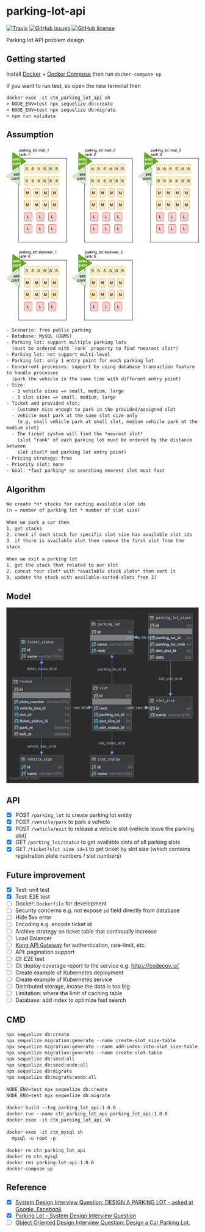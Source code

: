 # parking-lot-api

[![Travis](https://img.shields.io/travis/jojoee/parking-lot-api.svg)](https://travis-ci.org/jojoee/parking-lot-api)
[![GitHub issues](https://img.shields.io/github/issues/jojoee/parking-lot-api)](https://github.com/jojoee/parking-lot-api/issues)
[![GitHub license](https://img.shields.io/github/license/jojoee/parking-lot-api)](https://github.com/jojoee/parking-lot-api/blob/master/LICENSE)

Parking lot API problem design

## Getting started
Install [Docker](https://github.com/docker) + [Docker Compose](https://github.com/docker/compose) then run `docker-compose up`

If you want to run test, so open the new terminal then
```
docker exec -it ctn_parking_lot_api sh
> NODE_ENV=test npx sequelize db:create
> NODE_ENV=test npx sequelize db:migrate
> npm run validate
```

## Assumption

![Scenario](./asset/parking-lot-scenario.png)

```
- Scenario: free public parking
- Database: MySQL (DBMS)
- Parking lot: support multiple parking lots
  (must be ordered with `rank` property to find *nearest slot*)
- Parking lot: not support multi-level
- Parking lot: only 1 entry point for each parking lot
- Concurrent processes: support by using database transaction feature to handle processes
  (park the vehicle in the same time with different entry point)
- Size:
  - 3 vehicle sizes => small, medium, large
  - 3 slot sizes => small, medium, large
- Ticket and provided slot:
  - Customer nice enough to park in the provided/assigned slot
  - Vehicle must park at the same slot size only
    (e.g. small vehicle park at small slot, medium vehicle park at the medium slot)
  - The ticket system will find the *nearest slot*
    (slot "rank" of each parking lot must be ordered by the distance between
    slot itself and parking lot entry point)
- Pricing strategy: free
- Priority slot: none
- Goal: *fast parking* so searching nearest slot must fast
```

## Algorithm

```
We create *n* stacks for caching available slot ids
(n = number of parking lot * number of slot size)

When we park a car then
1. get stacks
2. check if each stack for specific slot size has available slot ids 
3. if there is available slot then remove the first slot from the stack

When we exit a parking lot
1. get the stack that related to our slot
2. concat *our slot* with *available stack slots* then sort it
3. update the stack with available-sorted-slots from 2)
```

## Model

![ERD](./asset/parking-lot-ERD-orthogonal-layout.png)

## API
- [x] POST `/parking_lot` to create parking lot entity
- [x] POST `/vehicle/park` to park a vehicle
- [x] POST `/vehicle/exit` to release a vehicle slot (vehicle leave the parking slot)
- [x] GET `/parking_lot/status` to get available slots of all parking slots
- [x] GET `/ticket?slot_size_id=1` to get ticket by slot size (which contains registration plate numbers / slot numbers)

## Future improvement
- [x] Test: unit test
- [x] Test: E2E test
- [ ] Docker: `Dockerfile` for development
- [ ] Security concerns e.g. not expose `id` field directly from database
- [ ] Hide 5xx error
- [ ] Encoding e.g. encode ticket id
- [ ] Archive strategy on ticket table that continually increase
- [ ] Load Balancer
- [ ] [Kong API Gateway](https://github.com/Kong/kong#why-kong) for authentication, rate-limit, etc.
- [ ] API: pagination support
- [ ] CI: E2E test
- [ ] CI: deploy coverage report to the service e.g. https://codecov.io/
- [ ] Create example of Kubernetes deployment
- [ ] Create example of Kubernetes service 
- [ ] Distributed storage, incase the data is too big
- [ ] Limitation: where the limit of caching table
- [ ] Database: add index to optimize fast search

## CMD

```
npx sequelize db:create
npx sequelize migration:generate --name create-slot_size-table
npx sequelize migration:generate --name add-index-into-slot_size-table
npx sequelize migration:generate --name create-slot-table
npx sequelize db:seed:all
npx sequelize db:seed:undo:all
npx sequelize db:migrate
npx sequelize db:migrate:undo:all

NODE_ENV=test npx sequelize db:create
NODE_ENV=test npx sequelize db:migrate

docker build --tag parking_lot_api:1.0.0 .
docker run --name ctn_parking_lot_api parking_lot_api:1.0.0
docker exec -it ctn_parking_lot_api sh

docker exec -it ctn_mysql sh
  mysql -u root -p

docker rm ctn_parking_lot_api
docker rm ctn_mysql
docker rmi parking-lot-api:1.0.0
docker-compose up
```

## Reference
- [x] [System Design Interview Question: DESIGN A PARKING LOT - asked at Google, Facebook](https://www.youtube.com/watch?v=DSGsa0pu8-k)
- [x] [Parking Lot - System Design Interview Question](https://www.youtube.com/watch?v=eV5Xh6jNfmU)
- [ ] [Object Oriented Design Interview Question: Design a Car Parking Lot.](https://www.youtube.com/watch?v=2vtT6TBnOAM)
